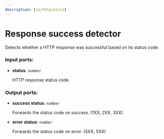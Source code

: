```yaml
---
description: [io/http/utils]
---
```


# Response success detector

Detects whether a HTTP response was successful based on its status code.

### Input ports:

* __status__: ` number `

    HTTP response status code.

### Output ports:

* __success status__: ` number `

    Forwards the status code on success. (1XX, 2XX, 3XX)


* __error status__: ` number `

    Forwards the status code on error. (4XX, 5XX)

